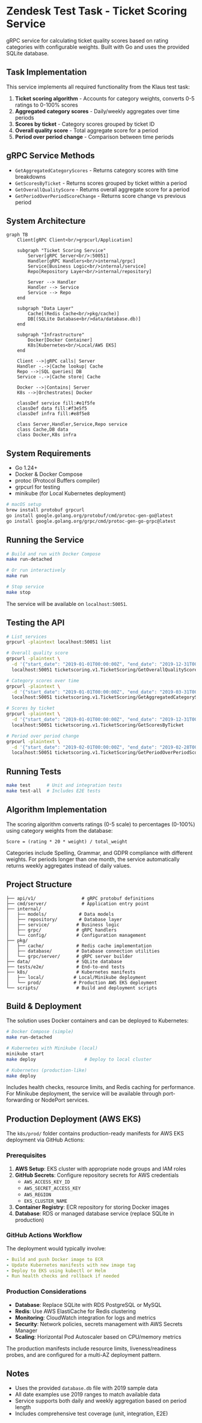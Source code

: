 # Zendesk Test Task - Ticket Scoring Service

gRPC service for calculating ticket quality scores based on rating categories with configurable weights. Built with Go and uses the provided SQLite database.

## Task Implementation

This service implements all required functionality from the Klaus test task:

1. **Ticket scoring algorithm** - Accounts for category weights, converts 0-5 ratings to 0-100% scores
2. **Aggregated category scores** - Daily/weekly aggregates over time periods  
3. **Scores by ticket** - Category scores grouped by ticket ID
4. **Overall quality score** - Total aggregate score for a period
5. **Period over period change** - Comparison between time periods

## gRPC Service Methods

- `GetAggregatedCategoryScores` - Returns category scores with time breakdowns
- `GetScoresByTicket` - Returns scores grouped by ticket within a period  
- `GetOverallQualityScore` - Returns overall aggregate score for a period
- `GetPeriodOverPeriodScoreChange` - Returns score change vs previous period

## System Architecture

```mermaid
graph TB
    Client[gRPC Client<br/>grpcurl/Application]
    
    subgraph "Ticket Scoring Service"
        Server[gRPC Server<br/>:50051]
        Handler[gRPC Handlers<br/>internal/grpc]
        Service[Business Logic<br/>internal/service]
        Repo[Repository Layer<br/>internal/repository]
        
        Server --> Handler
        Handler --> Service
        Service --> Repo
    end
    
    subgraph "Data Layer"
        Cache[(Redis Cache<br/>pkg/cache)]
        DB[(SQLite Database<br/>data/database.db)]
    end
    
    subgraph "Infrastructure"
        Docker[Docker Container]
        K8s[Kubernetes<br/>Local/AWS EKS]
    end
    
    Client -->|gRPC calls| Server
    Handler -.->|Cache lookup| Cache
    Repo -->|SQL queries| DB
    Service -.->|Cache store| Cache
    
    Docker -->|Contains| Server
    K8s -->|Orchestrates| Docker
    
    classDef service fill:#e1f5fe
    classDef data fill:#f3e5f5
    classDef infra fill:#e8f5e8
    
    class Server,Handler,Service,Repo service
    class Cache,DB data
    class Docker,K8s infra
```

## System Requirements

- Go 1.24+
- Docker & Docker Compose  
- protoc (Protocol Buffers compiler)
- grpcurl for testing
- minikube (for Local Kubernetes deployment)


```bash
# macOS setup
brew install protobuf grpcurl
go install google.golang.org/protobuf/cmd/protoc-gen-go@latest
go install google.golang.org/grpc/cmd/protoc-gen-go-grpc@latest
```

## Running the Service

```bash
# Build and run with Docker Compose
make run-detached

# Or run interactively  
make run

# Stop service
make stop
```

The service will be available on `localhost:50051`.

## Testing the API

```bash
# List services
grpcurl -plaintext localhost:50051 list

# Overall quality score 
grpcurl -plaintext \
  -d '{"start_date": "2019-01-01T00:00:00Z", "end_date": "2019-12-31T00:00:00Z"}' \
  localhost:50051 ticketscoring.v1.TicketScoring/GetOverallQualityScore

# Category scores over time
grpcurl -plaintext \
  -d '{"start_date": "2019-01-01T00:00:00Z", "end_date": "2019-03-31T00:00:00Z"}' \
  localhost:50051 ticketscoring.v1.TicketScoring/GetAggregatedCategoryScores

# Scores by ticket
grpcurl -plaintext \
  -d '{"start_date": "2019-01-01T00:00:00Z", "end_date": "2019-12-31T00:00:00Z"}' \
  localhost:50051 ticketscoring.v1.TicketScoring/GetScoresByTicket

# Period over period change
grpcurl -plaintext \
  -d '{"start_date": "2019-02-01T00:00:00Z", "end_date": "2019-02-28T00:00:00Z"}' \
  localhost:50051 ticketscoring.v1.TicketScoring/GetPeriodOverPeriodScoreChange
```

## Running Tests

```bash
make test      # Unit and integration tests
make test-all  # Includes E2E tests
```

## Algorithm Implementation

The scoring algorithm converts ratings (0-5 scale) to percentages (0-100%) using category weights from the database:

```
Score = (rating * 20 * weight) / total_weight
```

Categories include Spelling, Grammar, and GDPR compliance with different weights. For periods longer than one month, the service automatically returns weekly aggregates instead of daily values.

## Project Structure  

```
├── api/v1/                 # gRPC protobuf definitions
├── cmd/server/             # Application entry point
├── internal/
│   ├── models/            # Data models  
│   ├── repository/        # Database layer
│   ├── service/          # Business logic
│   ├── grpc/             # gRPC handlers
│   └── config/           # Configuration management
├── pkg/
│   ├── cache/            # Redis cache implementation
│   ├── database/         # Database connection utilities
│   └── grpc/server/      # gRPC server builder
├── data/                 # SQLite database
├── tests/e2e/            # End-to-end tests
├── k8s/                  # Kubernetes manifests
│   ├── local/           # Local/Minikube deployment
│   └── prod/            # Production AWS EKS deployment
└── scripts/              # Build and deployment scripts
```

## Build & Deployment

The solution uses Docker containers and can be deployed to Kubernetes:

```bash
# Docker Compose (simple)
make run-detached

# Kubernetes with Minikube (local)
minikube start
make deploy                  # Deploy to local cluster

# Kubernetes (production-like)  
make deploy
```

Includes health checks, resource limits, and Redis caching for performance. For Minikube deployment, the service will be available through port-forwarding or NodePort services.

## Production Deployment (AWS EKS)

The `k8s/prod/` folder contains production-ready manifests for AWS EKS deployment via GitHub Actions:

### Prerequisites
1. **AWS Setup**: EKS cluster with appropriate node groups and IAM roles
2. **GitHub Secrets**: Configure repository secrets for AWS credentials
   - `AWS_ACCESS_KEY_ID`
   - `AWS_SECRET_ACCESS_KEY`
   - `AWS_REGION`
   - `EKS_CLUSTER_NAME`
3. **Container Registry**: ECR repository for storing Docker images
4. **Database**: RDS or managed database service (replace SQLite in production)

### GitHub Actions Workflow
The deployment would typically involve:
```yaml
- Build and push Docker image to ECR
- Update Kubernetes manifests with new image tag  
- Deploy to EKS using kubectl or Helm
- Run health checks and rollback if needed
```

### Production Considerations
- **Database**: Replace SQLite with RDS PostgreSQL or MySQL
- **Redis**: Use AWS ElastiCache for Redis clustering
- **Monitoring**: CloudWatch integration for logs and metrics
- **Security**: Network policies, secrets management with AWS Secrets Manager
- **Scaling**: Horizontal Pod Autoscaler based on CPU/memory metrics

The production manifests include resource limits, liveness/readiness probes, and are configured for a multi-AZ deployment pattern.

## Notes

- Uses the provided `database.db` file with 2019 sample data
- All date examples use 2019 ranges to match available data  
- Service supports both daily and weekly aggregation based on period length
- Includes comprehensive test coverage (unit, integration, E2E)
